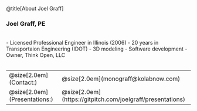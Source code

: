 @title[About Joel Graff]
### Joel Graff, PE
<br>
- Licensed Professional Engineer in Illinois (2006)
- 20 years in Transportaion Engineering (IDOT) 
- 3D modeling
- Software development
- Owner, Think Open, LLC
<br><br>
<table width=100%>
    <tr class = "links">
        <td>@size[2.0em](Contact:)</td> 
        <td>@size[2.0em](monograff@kolabnow.com)</td>
    </tr>
    <tr class = "links">
        <td>@size[2.0em](Presentations:)</td>
        <td>@size[2.0em](https://gitpitch.com/joelgraff/presentations)</td>
    </tr>
</table>